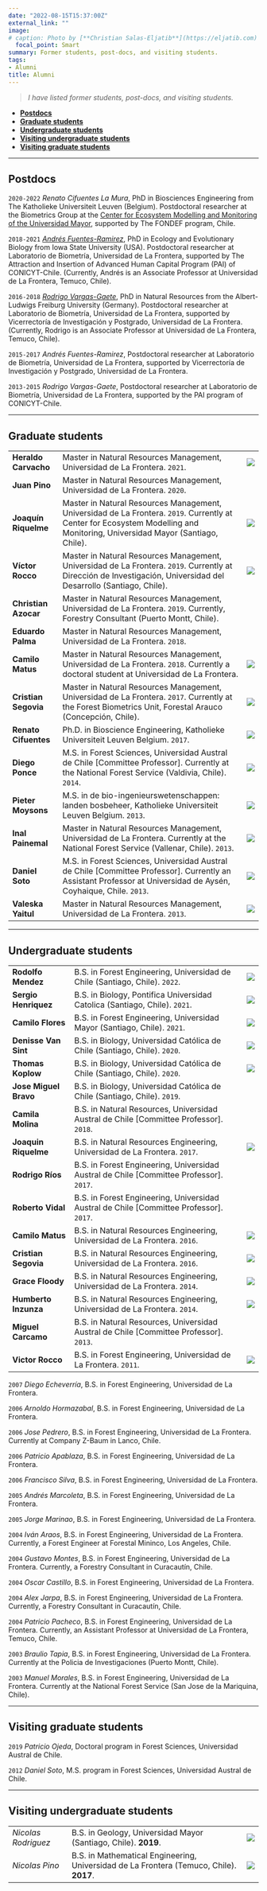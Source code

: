 ```yaml
---
date: "2022-08-15T15:37:00Z"
external_link: "" 
image:
# caption: Photo by [**Christian Salas-Eljatib**](https://eljatib.com)
  focal_point: Smart
summary: Former students, post-docs, and visiting students.
tags:
- Alumni
title: Alumni
---
```


> *I have listed former students, post-docs, and visiting students.*

* **[Postdocs](#postdocs)** 
* **[Graduate students](#graduate-students)**
* **[Undergraduate students](#undergraduate-students)**
* **[Visiting undergraduate students](#visiting-undergraduate-students)**
* **[Visiting graduate students](#visiting-graduate-students)**

--------

## Postdocs


`2020-2022`
*Renato Cifuentes La Mura*, PhD in Biosciences Engineering from The Katholieke Universiteit Leuven (Belgium). Postdoctoral researcher at the Biometrics Group at the [Center for Ecosystem Modelling and Monitoring of the Universidad Mayor](http://cem.umayor.cl), supported by The FONDEF program, Chile.

`2018-2021`
*[Andrés Fuentes-Ramirez](https://andresfuen.weebly.com)*, PhD in Ecology and Evolutionary Biology from Iowa State University (USA). Postdoctoral researcher at Laboratorio de Biometría, Universidad de La Frontera, supported by The Attraction and Insertion of Advanced Human Capital Program (PAI) of CONICYT-Chile. (Currently, Andrés is an Associate Professor at Universidad de La Frontera, Temuco, Chile).

`2016-2018`
*[Rodrigo Vargas-Gaete](https://rodrigovargasgaete.cl)*, PhD in Natural Resources from the Albert-Ludwigs Freiburg University (Germany). Postdoctoral researcher  at  Laboratorio de Biometría, Universidad de La Frontera, supported by Vicerrectoría de Investigación y Postgrado, Universidad de La Frontera. (Currently, Rodrigo is an Associate Professor at Universidad de La Frontera, Temuco, Chile).

`2015-2017`
*Andrés Fuentes-Ramirez*, Postdoctoral researcher  at Laboratorio de Biometría, Universidad de La Frontera, supported by Vicerrectoría de Investigación y Postgrado, Universidad
de La Frontera.

`2013-2015`
*Rodrigo Vargas-Gaete*, Postdoctoral researcher at Laboratorio de Biometría, Universidad de La Frontera, supported by the PAI program of CONICYT-Chile.

---
## Graduate students
|   |   |   |
|---|---|---|
|**Heraldo Carvacho**  | Master in Natural Resources Management, Universidad de La Frontera. `2021`.  | ![](/images/heraldo_2.jpg)    |
|**Juan Pino**  |  Master in Natural Resources Management, Universidad de La Frontera. `2020`.   |  
|**Joaquín Riquelme**  |  Master in Natural Resources Management, Universidad de La Frontera. `2019`. Currently at Center for Ecosystem Modelling and Monitoring, Universidad Mayor (Santiago, Chile).   | ![](/images/joaquin_2.jpg)    |
|**Víctor Rocco**  |Master in Natural Resources Management, Universidad de La Frontera. `2019`. Currently at  Dirección de Investigación, Universidad del Desarrollo (Santiago, Chile). | ![](/images/victor2.jpg)|
|**Christian Azocar**  |Master in Natural Resources Management, Universidad de La Frontera. `2019`. Currently, Forestry Consultant (Puerto Montt, Chile). | |
|**Eduardo Palma**  |Master in Natural Resources Management, Universidad de La Frontera. `2018`. | |
|**Camilo Matus**  |Master in Natural Resources Management, Universidad de La Frontera. `2018`. Currently a doctoral student at Universidad de La Frontera. |![](/images/camiloM2.jpg) |
|**Cristian Segovia** |Master in Natural Resources Management, Universidad de La Frontera. `2017`. Currently at the Forest Biometrics Unit, Forestal Arauco (Concepción, Chile).| ![](/images/cristian2.jpg)|
|**Renato Cifuentes** |  Ph.D. in Bioscience Engineering, Katholieke Universiteit Leuven Belgium. `2017`.  | ![](/images/renato_2.jpg)    |
|**Diego Ponce** |  M.S. in Forest Sciences, Universidad Austral de Chile  [Committee Professor]. Currently at the National Forest Service (Valdivia, Chile). `2014`.  | ![](/images/diegoPonce.jpg)    |
|**Pieter Moysons**|  M.S. in de bio-ingenieurswetenschappen: landen bosbeheer, Katholieke Universiteit Leuven Belgium. `2013`.  |  ![](/images/pieter.jpg)   |
|**Inal Painemal**|  Master in Natural Resources Management, Universidad de La Frontera. Currently at the National Forest Service (Vallenar, Chile). `2013`.  | ![](/images/inal.jpg)    |
|**Daniel Soto** |  M.S. in Forest Sciences, Universidad Austral de Chile  [Committee Professor]. Currently an Assistant Professor at Universidad de Aysén, Coyhaique, Chile. `2013`.  |   ![](/images/danielBebe.jpg)  |
|**Valeska Yaitul**  |  Master in Natural Resources Management, Universidad de La Frontera. `2013`.   | ![](/images/valeska2.jpg)    |

---
## Undergraduate students
|   |   |   |
|---|---|---|
|**Rodolfo Mendez**  | B.S. in Forest Engineering, Universidad de Chile (Santiago, Chile). `2022`.  |  ![](/images/rodolfo.png) |
|**Sergio Henriquez**  | B.S. in Biology, Pontifica Universidad Catolica (Santiago, Chile). `2021`.  | ![](/images/sergio.png)  |
|**Camilo Flores**  |  B.S. in Forest Engineering, Universidad Mayor (Santiago, Chile). `2021`.   | ![](/images/camilo_2.jpg)    |
|**Denisse Van Sint**  |  B.S. in Biology, Universidad Católica de Chile (Santiago, Chile). `2020`.   | ![](/images/denisse2.jpg) |    
|**Thomas Koplow**  | B.S. in Biology, Universidad Católica de Chile (Santiago, Chile). `2020`.   |  ![](/images/thomas_2.jpg) |
|**Jose Miguel Bravo**  | B.S. in Biology, Universidad Católica de Chile (Santiago, Chile). `2019`.   |   |
|**Camila Molina**  |B.S. in Natural Resources, Universidad Austral de Chile [Committee Professor]. `2018`.   |   |
|**Joaquin Riquelme**  |  B.S. in Natural Resources Engineering, Universidad de La Frontera. `2017`.   |  ![](/images/joaquinBebe.jpg)   |
|**Rodrigo Ríos**  |B.S. in Forest Engineering, Universidad Austral de Chile [Committee Professor]. `2017`.   |   |
|**Roberto Vidal**  |B.S. in Forest Engineering, Universidad Austral de Chile [Committee Professor]. `2017`.   |   |
|**Camilo Matus**  |  B.S. in Natural Resources Engineering, Universidad de La Frontera. `2016`.   |   ![](/images/camiloMbebe.jpg)  |
|**Cristian Segovia**  |  B.S. in Natural Resources Engineering, Universidad de La Frontera. `2016`.   |   ![](/images/cristianBebe.jpg)  |
|**Grace Floody**  |  B.S. in Natural Resources Engineering, Universidad de La Frontera. `2014`.   |  ![](/images/grace2.jpg)  |
|**Humberto Inzunza**  |  B.S. in Natural Resources Engineering, Universidad de La Frontera. `2014`.   |  ![](/images/pato2.jpg)  |
|**Miguel Carcamo**  |B.S. in Natural Resources, Universidad Austral de Chile [Committee Professor]. `2013`.   |   |
|**Victor Rocco**  |  B.S. in Forest Engineering, Universidad de La Frontera. `2011`.   |  ![](/images/victorBebe.jpg)  |


`2007`
*Diego Echeverría*, B.S. in Forest Engineering, Universidad de La Frontera. 

`2006`
*Arnoldo Hormazabal*, B.S. in Forest Engineering, Universidad de La Frontera. 

`2006`
*Jose Pedrero*, B.S. in Forest Engineering, Universidad de La Frontera. Currently at Company Z-Baum in Lanco, Chile.

`2006`
*Patricio Apablaza*, B.S. in Forest Engineering, Universidad de La Frontera. 

`2006`
*Francisco Silva*, B.S. in Forest Engineering, Universidad de La Frontera. 

`2005`
*Andrés Marcoleta*, B.S. in Forest Engineering, Universidad de La Frontera. 

`2005`
*Jorge Marinao*, B.S. in Forest Engineering, Universidad de La Frontera. 

`2004`
*Iván Araos*, B.S. in Forest Engineering, Universidad de La Frontera. Currently, a Forest Engineer at Forestal Mininco, Los Angeles, Chile.

`2004`
*Gustavo Montes*, B.S. in Forest Engineering, Universidad de La Frontera. Currently, a Forestry Consultant in Curacautín, Chile.

`2004`
*Oscar Castillo*, B.S. in Forest Engineering, Universidad de La Frontera. 

`2004`
*Alex Jarpa*, B.S. in Forest Engineering, Universidad de La Frontera. Currently, a Forestry Consultant in Curacautín, Chile.

`2004`
*Patricio Pacheco*, B.S. in Forest Engineering, Universidad de La Frontera. Currently, an Assistant Professor at Universidad de La Frontera, Temuco, Chile.

`2003`
*Braulio Tapia*, B.S. in Forest Engineering, Universidad de La Frontera. Currently at
 the Policia de Investigaciones (Puerto Montt, Chile).

`2003`
*Manuel Morales*, B.S. in Forest Engineering, Universidad de La Frontera. Currently at
 the National Forest Service (San Jose de la Mariquina, Chile).


---
## Visiting graduate students

`2019`
*Patricio Ojeda*, Doctoral program in Forest Sciences, Universidad Austral de Chile. 

`2012`
*Daniel Soto*, M.S. program in Forest Sciences, Universidad Austral de Chile. 

---
## Visiting undergraduate students

|   |   |   |
|---|---|---|
|*Nicolas Rodriguez*  |  B.S. in Geology, Universidad Mayor (Santiago, Chile). **2019**.   | ![](/images/nicoR_2.jpg)    |
|*Nicolas Pino*  |  B.S. in Mathematical Engineering, Universidad de La Frontera (Temuco, Chile). **2017**.   | ![](/images/nicoP_2.jpg)    |

<!--- 
(see details here `http://simuladorpellin.com`)
`2017`
, . Currently at Forest Biometrics Unit, Forestal Arauco (Concepción, Chile).
-->